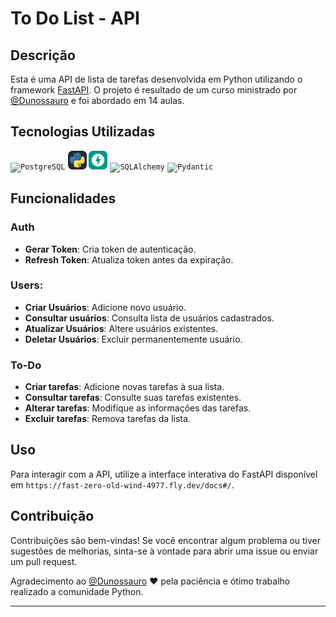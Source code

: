 # To Do List - API

## Descrição

Esta é uma API de lista de tarefas desenvolvida em Python utilizando o framework [FastAPI](https://fastapi.tiangolo.com/). O projeto é resultado de um curso ministrado por [@Dunossauro](https://github.com/Dunossauro) e foi abordado em 14 aulas.

## Tecnologias Utilizadas

<code><img src="https://www.postgresql.org/media/img/about/press/elephant.png" alt="PostgreSQL" width="30"/></code> <code><img width="30" src="https://raw.githubusercontent.com/tandpfun/skill-icons/65dea6c4eaca7da319e552c09f4cf5a9a8dab2c8/icons/Python-Dark.svg" alt="Python" title="Python"/></code> <code><img width="30" src="https://raw.githubusercontent.com/tandpfun/skill-icons/65dea6c4eaca7da319e552c09f4cf5a9a8dab2c8/icons/FastAPI.svg" alt="FastApi" title="FastApi"></code> <code><img src="https://www.sqlalchemy.org/img/sqla_logo.png" alt="SQLAlchemy" width="120"/></code> <code><img src="https://avatars.githubusercontent.com/u/110818415?s=200&v=4" alt="Pydantic" title="Pydantic" width="30"></code>

## Funcionalidades

### Auth
- **Gerar Token**: Cria token de autenticação.
- **Refresh Token**: Atualiza token antes da expiração.

### Users:
- **Criar Usuários**: Adicione novo usuário.
- **Consultar usuários**: Consulta lista de usuários cadastrados.
- **Atualizar Usuários**: Altere usuários existentes.
- **Deletar Usuários**: Excluir permanentemente usuário.

### To-Do
- **Criar tarefas**: Adicione novas tarefas à sua lista.
- **Consultar tarefas**: Consulte suas tarefas existentes.
- **Alterar tarefas**: Modifique as informações das tarefas.
- **Excluir tarefas**: Remova tarefas da lista.

## Uso

Para interagir com a API, utilize a interface interativa do FastAPI disponível em `https://fast-zero-old-wind-4977.fly.dev/docs#/`.

## Contribuição

Contribuições são bem-vindas! Se você encontrar algum problema ou tiver sugestões de melhorias, sinta-se à vontade para abrir uma issue ou enviar um pull request.

Agradecimento ao [@Dunossauro](https://github.com/Dunossauro) :heart: pela paciência e ótimo trabalho realizado a comunidade Python.

---
